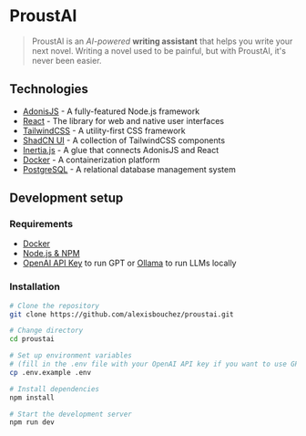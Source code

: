 # ProustAI

> ProustAI is an _AI-powered_ **writing assistant** that helps you write your next novel. Writing a novel used to be painful, but with ProustAI, it's never been easier.

## Technologies

- [AdonisJS](https://adonisjs.com/) - A fully-featured Node.js framework
- [React](https://react.dev/) - The library for web and native user interfaces
- [TailwindCSS](https://tailwindcss.com/) - A utility-first CSS framework
- [ShadCN UI](https://ui.shadcn.com/) - A collection of TailwindCSS components
- [Inertia.js](https://inertiajs.com/) - A glue that connects AdonisJS and React
- [Docker](https://www.docker.com/) - A containerization platform
- [PostgreSQL](https://www.postgresql.org/) - A relational database management system

## Development setup

### Requirements

- [Docker](https://www.docker.com)
- [Node.js & NPM](https://nodejs.org)
- [OpenAI API Key](https://platform.openai.com) to run GPT or [Ollama](https://ollama.com) to run LLMs locally

### Installation

```bash
# Clone the repository
git clone https://github.com/alexisbouchez/proustai.git

# Change directory
cd proustai

# Set up environment variables
# (fill in the .env file with your OpenAI API key if you want to use GPT)
cp .env.example .env

# Install dependencies
npm install

# Start the development server
npm run dev
```
